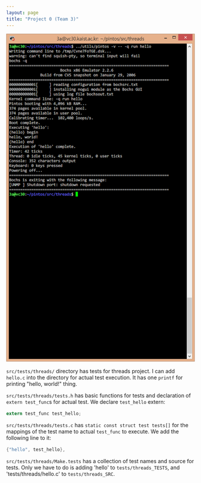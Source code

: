 ```yaml
---
layout: page
title: "Project 0 (Team 3)"
---
```


![Screenshot](project0.png)

`src/tests/threads/` directory has tests for threads project. I can add
`hello.c` into the directory for actual test execution. It has one `printf` for
printing "hello, world!" thing.

`src/tests/threads/tests.h` has basic functions for tests and declaration of
`extern test_func`s for actual test. We declare `test_hello` extern:

``` c
extern test_func test_hello;
```

`src/tests/threads/tests.c` has `static const struct test tests[]` for the
mappings of the test name to actual `test_func` to execute. We add the following
line to it:

``` c
{"hello", test_hello},
```

`src/tests/threads/Make.tests` has a collection of test names and source for
tests. Only we have to do is adding 'hello' to `tests/threads_TESTS`, and
'tests/threads/hello.c' to `tests/threads_SRC`.
